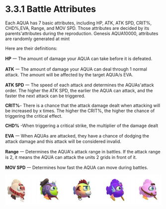 # 3.3.1 Battle Attributes

Each AQUA has 7 basic attributes, including HP, ATK, ATK SPD, CRIT%, CHD%,EVA, Range, and MOV SPD. Those attributes are decided by its parents'attributes during the reproduction. Genesis AQUA10000, attributes are randomly generated at mint

Here are their definitions:

**HP** 一 The amount of damage your AQUA can take before it is defeated.

**ATK** 一 The amount of damage your AQUA can deal through 1 normal attack. The amount will be affected by the target AQUA/s EVA.

**ATK SPD** 一 The speed of each attack and determines the AQUAs'attack order. The higher the ATK SPD, the earlier the AQUA can attack, and the faster the next attack can be triggered.

**CRIT%**- There is a chance that the attack damage dealt when attacking will be increased by x times. The higher the CRIT%, the higher the chance of triggering the critical effect.

**CHD%** -When triggering a critical strike, the multiplier of the damage dealt

**EVA** 一 When AQUAs are attacked, they have a chance of dodging the attack damage and this attack will be considered invalid.

**Range** 一 Determines the AQUA's attack range in battles. If the attack range is 2, it means the AQUA can attack the units 2 grids in front of it.

**MOV SPD** 一 Determines how fast the AQUA can move during battles.

![alt Attributes](<../assets/image4 (1).png>)

